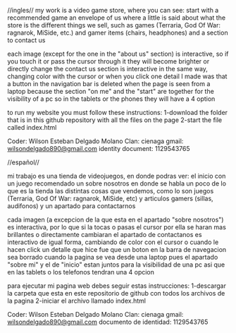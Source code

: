 //ingles//
my work is a video game store, where you can see:
start with a recommended game
an envelope of us where a little is said about what the store is
the different things we sell, such as games (Terraria, God Of War: ragnarok, MiSide, etc.) and gamer items (chairs, headphones)
and a section to contact us

each image (except for the one in the "about us" section) is interactive, so if you touch it or pass the cursor through it they will become brighter or directly change
the contact us section is interactive in the same way, changing color with the cursor or when you click
one detail I made was that a button in the navigation bar is deleted when the page is seen from a laptop because the section "on me" and the "start" are together for the visibility of a pc
so in the tablets or the phones they will have a 4 option

to run my website you must follow these instructions:
  1-download the folder that is in this github repository with all the files on the page
  2-start the file called index.html

Coder: Wilson Esteban Delgado Molano 
Clan: cienaga
gmail: wilsondelgado890@gmail.com
identity document: 1129543765

//español//

mi trabajo es una tienda de videojuegos, en donde podras ver:
el inicio con un juego recomendado
un sobre nosotros en donde se habla un poco de lo que es la tienda
las distintas cosas que vendemos, como lo son juegos (Terraria, God Of War: ragnarok, MiSide, etc) y articulos gamers (sillas, audifonos)
y un apartado para contactarnos

cada imagen (a excepcion de la que esta en el apartado "sobre nosotros") es interactiva, por lo que si la tocas o pasas el cursor por ella se haran mas brillantes o directamente cambiaran
el apartado de contactanos es interactivo de igual forma, cambiando de color con el cursor o cuando le hacen click
un detalle que hice fue que un boton en la barra de navegacion sea borrado cuando la pagina se vea desde una laptop pues el apartado "sobre mi" y el de "inicio" estan juntos para la visibilidad de una pc
asi que en las tablets o los telefonos tendran una 4 opcion

para ejecutar mi pagina web debes seguir estas instrucciones:
  1-descargar la carpeta que esta en este repositorio de github con todos los  archivos de la pagina
  2-iniciar el archivo llamado index.html

Coder: Wilson Esteban Delgado Molano 
Clan: cienaga
gmail: wilsondelgado890@gmail.com
documento de identidad: 1129543765
